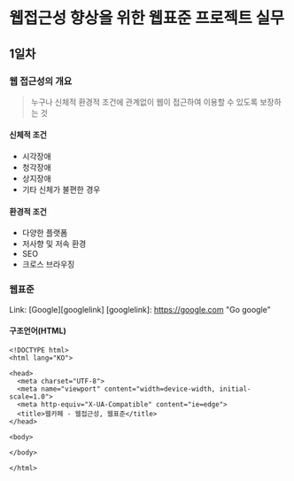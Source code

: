 # 웹접근성 향상을 위한 웹표준 프로젝트 실무
## 1일차
### 웹 접근성의 개요
> 누구나 신체적 환경적 조건에 관계없이 웹이 접근하여 이용할 수 있도록 보장하는 것
#### 신체적 조건
+ 시각장애
+ 청각장애
+ 상지장애
+ 기타 신체가 불편한 경우
#### 환경적 조건
+ 다양한 플랫폼
+ 저사향 및 저속 환경
+ SEO
+ 크로스 브라우징

### 웹표준
Link: [Google][googlelink]
[googlelink]: https://google.com "Go google" 
#### 구조언어(HTML)
```
<!DOCTYPE html>
<html lang="KO">

<head>
  <meta charset="UTF-8">
  <meta name="viewport" content="width=device-width, initial-scale=1.0">
  <meta http-equiv="X-UA-Compatible" content="ie=edge">
  <title>웹카페 - 웹접근성, 웹표준</title>
</head>

<body>

</body>

</html>
```

